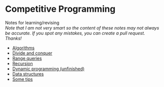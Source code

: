 # Competitive Programming
Notes for learning/revising  
*Note that I am not very smart so the content of these notes may not always be accurate. If you spot any mistakes, you can create a pull request. Thanks!*

- [Algorithms](Algorithms.md)
- [Divide and conquer](DAC.md)
- [Range queries](RQ.md)
- [Recursion](Recursion.md)
- [Dynamic programming (unfinished)](DP.md)
- [Data structures](DS.md)
- [Some tips](Tips.md)
